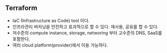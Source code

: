 ## Terraform
- IaC (Infrastructure as Code) tool 이다.
- 인프라관리 버저닝을 안전하고 효과적으로 할 수 있다. 재사용, 공유를 할 수 있다.
- 저수준의 compute instance, storage, networing 부터 고수준의 DNS, SaaS를 포함한다.
- 여러 cloud platform(provider)에서 이용 가능하다.